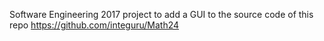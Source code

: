 Software Engineering 2017 project to add a GUI to the source code of this repo
https://github.com/integuru/Math24